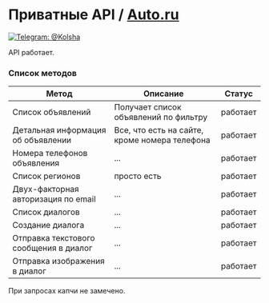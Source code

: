 # Приватные API / [Auto.ru](https://auto.ru/)
[![Telegram: @Kolsha](https://img.shields.io/badge/contact-@Kolsha-blue.svg?style=flat)](https://t.me/Kolsha)

API работает.

### Список методов
Метод | Описание | Статус 
|---|---|---|
| Список объявлений | Получает список объявлений по фильтру | работает|
| Детальная информация об объявлении| Все, что есть на сайте, кроме номера телефона | работает|
| Номера телефонов объявления| ...  | работает|
| Список регионов| просто есть  | работает|
| Двух-факторная авторизация по email| ...  | работает|
| Список диалогов| ...  | работает|
| Создание диалога| ...  | работает|
| Отправка текстового сообщения в диалог| ...  | работает|
| Отправка изображения в диалог| ...  | работает|

При запросах капчи не замечено.